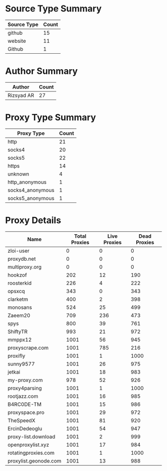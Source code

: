 # Source Type Summary

| Source Type | Count |
|-------------|-------|
| github | 15 |
| website | 11 |
| Github | 1 |


# Author Summary

| Author | Count |
|--------|-------|
| Rizsyad AR | 27 |


# Proxy Type Summary

| Proxy Type | Count |
|------------|-------|
| http | 21 |
| socks4 | 20 |
| socks5 | 22 |
| https | 14 |
| unknown | 4 |
| http_anonymous | 1 |
| socks4_anonymous | 1 |
| socks5_anonymous | 1 |


# Proxy Details

| Name | Total Proxies | Live Proxies | Dead Proxies |
|------|---------------|--------------|---------------|
| zloi-user | 0 | 0 | 0 |
| proxydb.net | 0 | 0 | 0 |
| multiproxy.org | 0 | 0 | 0 |
| hookzof | 202 | 12 | 190 |
| roosterkid | 226 | 4 | 222 |
| opsxcq | 343 | 0 | 343 |
| clarketm | 400 | 2 | 398 |
| monosans | 524 | 25 | 499 |
| Zaeem20 | 709 | 236 | 473 |
| spys | 800 | 39 | 761 |
| ShiftyTR | 993 | 21 | 972 |
| mmppx12 | 1001 | 56 | 945 |
| proxyscrape.com | 1001 | 785 | 216 |
| proxifly | 1001 | 1 | 1000 |
| sunny9577 | 1001 | 26 | 975 |
| jetkai | 1001 | 18 | 983 |
| my-proxy.com | 978 | 52 | 926 |
| proxy4parsing | 1001 | 1 | 1000 |
| rootjazz.com | 1001 | 16 | 985 |
| B4RC0DE-TM | 1001 | 15 | 986 |
| proxyspace.pro | 1001 | 29 | 972 |
| TheSpeedX | 1001 | 81 | 920 |
| ErcinDedeoglu | 1001 | 54 | 947 |
| proxy-list.download | 1001 | 2 | 999 |
| openproxylist.xyz | 1001 | 17 | 984 |
| rotatingproxies.com | 1001 | 1 | 1000 |
| proxylist.geonode.com | 1001 | 13 | 988 |
